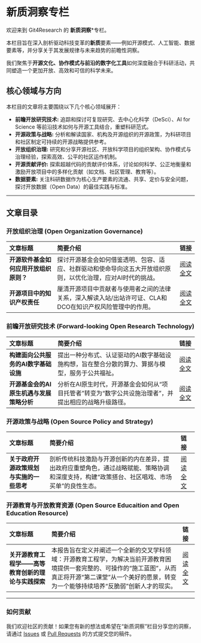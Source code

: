 # 新质洞察专栏

欢迎来到 Git4Research 的 **新质洞察***专栏。

本栏目旨在深入剖析驱动科技变革的**新质**要素——例如开源模式、人工智能、数据要素等，并分享关于其发展规律与未来趋势的前瞻性洞察。

我们聚焦于**开源文化、协作模式与前沿的数字化工具**如何深度融合于科研活动，共同塑造一个更加开放、高效和可信的科学未来。

## 核心领域与方向

本栏目的文章将主要围绕以下几个核心领域展开：

* **前瞻开放研究技术:** 追踪和探讨可复现研究、去中心化科学（DeSci）、AI for Science 等前沿技术如何与开源工具结合，重塑科研范式。
* **开源政策与战略:** 分析和解读国家、机构及开源组织的开源政策，为科研项目和社区制定可持续的开源战略提供参考。
* **开放组织治理:** 研究和分享开源社区、开放科学项目的组织架构、协作模式与治理经验，探索高效、公平的社区运作机制。
* **开源贡献评价:** 探索超越代码的贡献评价体系，讨论如何科学、公正地衡量和激励开放项目中的多样化贡献（如文档、社区管理、教育等）。
* **数据要素:** 关注科研数据作为核心生产要素的流通、共享、定价与安全问题，探讨开放数据（Open Data）的最佳实践与标准。

---

## 文章目录

### 开放组织治理 (Open Organization Governance)

| 文章标题 | 简要介绍 | 链接 |
| :--- | :--- | :--- |
| **开源软件基金如何应用开放组织原则？** | 探讨开源基金会如何借鉴透明、包容、适应、社群驱动和使命导向这五大开放组织原则，以优化治理，应对AI时代的挑战。 | [阅读全文](./开源软件基金如何应用开放组织原则？.md) |
| **开源项目中的知识产权责任** | 厘清开源项目中贡献者与使用者之间的法律关系，深入解读入站/出站许可证、CLA和DCO在知识产权风险管理中的作用。 | [阅读全文](./开源项目中的知识产权责任——使用者与贡献者的法律关系.md) |

### 前瞻开放研究技术 (Forward-looking Open Research Technology)

| 文章标题 | 简要介绍 | 链接 |
| :--- | :--- | :--- |
| **构建面向公共服务的AI数字基础设施** | 提出一种分布式、认证驱动的AI数字基础设施构想，旨在整合分散的算力、算据与模型，服务于公共福祉。 | [阅读全文](./构建面向公共服务的AI数字基础设施%20——基于分布式与认证驱动的思考路径.md) |
| **开源基金会的AI原生机遇与发展策略分析**| 分析在AI原生时代，开源基金会如何从“项目托管者”转变为“数字公共设施治理者”，并提出相应的战略升级路径。 | [阅读全文](./开源基金会的AI原生机遇与发展策略分析.md) |

### 开源政策与战略 (Open Source Policy and Strategy)

| 文章标题 | 简要介绍 | 链接 |
| :--- | :--- | :--- |
| **关于政府开源政策规划与实施的一些思考** | 剖析传统科技激励与开源创新的内在差异，提出政府应重塑角色，通过战略赋能、策略协调和深度支持，构建“政策搭台、社区唱戏、市场买单”的良性生态。 | [阅读全文](./关于政府开源政策规划与实施的一些思考.md) |

### 开源教育与开放教育资源 (Open Source Educaition and Open Education Resource)

| 文章标题 | 简要介绍 | 链接 |
| :--- | :--- | :--- |
| **关开源教育工程学——高等教育创新的理论与实践探索** | 本报告旨在定义并阐述一个全新的交叉学科领域：开源教育工程学，为解决当前开源教育困境提供一套完整的、可操作的“施工蓝图”，从而真正将开源“第二课堂”从一个美好的愿景，转变为一个能够持续培养“反脆弱”创新人才的现实。 | [阅读全文](./开源教育工程学——面向智能体时代的“第二课堂”构建范式.md) |

---

### 如何贡献

我们欢迎社区的贡献！如果您有新的想法或希望在“新质洞察”栏目分享您的洞察，请通过 [Issues](https://gitcode.com/Git2Fab/Git4Research/issues) 或 [Pull Requests](https://gitcode.com/Git2Fab/Git4Research/pulls) 的方式提交您的稿件。
